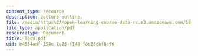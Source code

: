 ```yaml
---
content_type: resource
description: Lecture outline.
file: /media/https%3A/open-learning-course-data-rc.s3.amazonaws.com/18-443-statistics-for-applications-fall-2003/b4554adf154e2a25f148f8e23cbf8c96_lec9.pdf
file_type: application/pdf
resourcetype: Document
title: lec9.pdf
uid: b4554adf-154e-2a25-f148-f8e23cbf8c96
---
```

